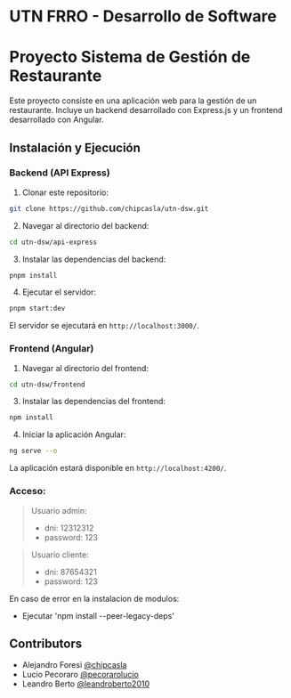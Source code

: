 # UTN FRRO - Desarrollo de Software
# Proyecto Sistema de Gestión de Restaurante

Este proyecto consiste en una aplicación web para la gestión de un restaurante. Incluye un backend desarrollado con Express.js y un frontend desarrollado con Angular.

## Instalación y Ejecución

### Backend (API Express)

1. Clonar este repositorio:
```bash
git clone https://github.com/chipcasla/utn-dsw.git
```

2. Navegar al directorio del backend:
```bash
cd utn-dsw/api-express
```
3. Instalar las dependencias del backend:
```bash
pnpm install
```
4. Ejecutar el servidor:
```bash
pnpm start:dev
```
El servidor se ejecutará en `http://localhost:3000/`.

### Frontend (Angular)

1. Navegar al directorio del frontend:
```bash
cd utn-dsw/frontend
```
3. Instalar las dependencias del frontend:
```bash
npm install
```
4. Iniciar la aplicación Angular:
```bash
ng serve --o
```
La aplicación estará disponible en `http://localhost:4200/`.
 
### Acceso:
> Usuario admin:
> - dni: 12312312
> - password: 123

> Usuario cliente:
> - dni: 87654321
> - password: 123

En caso de error en la instalacion de modulos:
- Ejecutar 'npm install --peer-legacy-deps'


Contributors
--------------------

- Alejandro Foresi [@chipcasla](https://github.com/chipcasla)
- Lucio Pecoraro [@pecorarolucio](https://github.com/pecorarolucio)
- Leandro Berto [@leandroberto2010](https://github.com/leandroberto2010)
